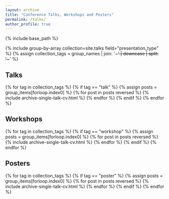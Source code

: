 ```yaml
---
layout: archive
title: "Conference Talks, Workshops and Posters"
permalink: /talks/
author_profile: true
---
```

{% include base_path %}

{% include group-by-array collection=site.talks field="presentation_type" %}
{% assign collection_tags = group_names | join: '~~~' | downcase | split: '~~~' %}

## Talks

{% for tag in collection_tags  %}
  {% if tag == "talk" %}
    {% assign posts = group_items[forloop.index0] %}
    {% for post in posts reversed %}
        {% include archive-single-talk-cv.html %}
    {% endfor %}
  {% endif %}
{% endfor %}

## Workshops

{% for tag in collection_tags  %}
  {% if tag == "workshop" %}
    {% assign posts = group_items[forloop.index0] %}
    {% for post in posts reversed %}
        {% include archive-single-talk-cv.html %}
    {% endfor %}
  {% endif %}
{% endfor %}

## Posters

{% for tag in collection_tags %}
  {% if tag == "poster" %}
    {% assign posts = group_items[forloop.index0] %}
    {% for post in posts reversed %}
        {% include archive-single-talk-cv.html %}
    {% endfor %}
  {% endif %}
{% endfor %}
